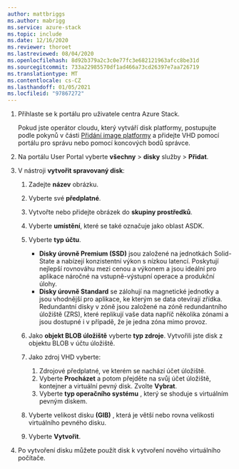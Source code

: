 ```yaml
---
author: mattbriggs
ms.author: mabrigg
ms.service: azure-stack
ms.topic: include
ms.date: 12/16/2020
ms.reviewer: thoroet
ms.lastreviewed: 08/04/2020
ms.openlocfilehash: 8d92b379a2c3c0e77fc3e682121963afcc8be31d
ms.sourcegitcommit: 733a22985570df1ad466a73cd26397e7aa726719
ms.translationtype: MT
ms.contentlocale: cs-CZ
ms.lasthandoff: 01/05/2021
ms.locfileid: "97867272"
---
```

1. Přihlaste se k portálu pro uživatele centra Azure Stack.

    Pokud jste operátor cloudu, který vytváří disk platformy, postupujte podle pokynů v části [Přidání image platformy](../operator/azure-stack-add-vm-image.md#add-a-platform-image) a přidejte VHD pomocí portálu pro správu nebo pomocí koncových bodů správce.

2. Na portálu User Portal vyberte **všechny**  >  **disky** služby  >  **Přidat**.

3. V nástroji **vytvořit spravovaný disk**:

    1. Zadejte **název** obrázku.
    2. Vyberte své **předplatné**.
    3. Vytvořte nebo přidejte obrázek do **skupiny prostředků**.
    4. Vyberte **umístění**, které se také označuje jako oblast ASDK.
    5. Vyberte **typ účtu**.
        - **Disky úrovně Premium (SSD)** jsou založené na jednotkách Solid-State a nabízejí konzistentní výkon s nízkou latencí. Poskytují nejlepší rovnováhu mezi cenou a výkonem a jsou ideální pro aplikace náročné na vstupně-výstupní operace a produkční úlohy.  
        - **Disky úrovně Standard** se zálohují na magnetické jednotky a jsou vhodnější pro aplikace, ke kterým se data otevírají zřídka. Redundantní disky v zóně jsou založené na zóně redundantního úložiště (ZRS), které replikují vaše data napříč několika zónami a jsou dostupné i v případě, že je jedna zóna mimo provoz.

    6. Jako **objekt BLOB úložiště** vyberte **typ zdroje**. Vytvořili jste disk z objektu BLOB v účtu úložiště.
    7. Jako zdroj VHD vyberte:
        1. Zdrojové předplatné, ve kterém se nachází účet úložiště.
        1. Vyberte **Procházet** a potom přejděte na svůj účet úložiště, kontejner a virtuální pevný disk. Zvolte **Vybrat**.
        1. Vyberte **typ operačního systému** , který se shoduje s virtuálním pevným diskem.
    8. Vyberte velikost disku **(GIB)** , která je větší nebo rovna velikosti virtuálního pevného disku.
    9. Vyberte **Vytvořit**.

4. Po vytvoření disku můžete použít disk k vytvoření nového virtuálního počítače.